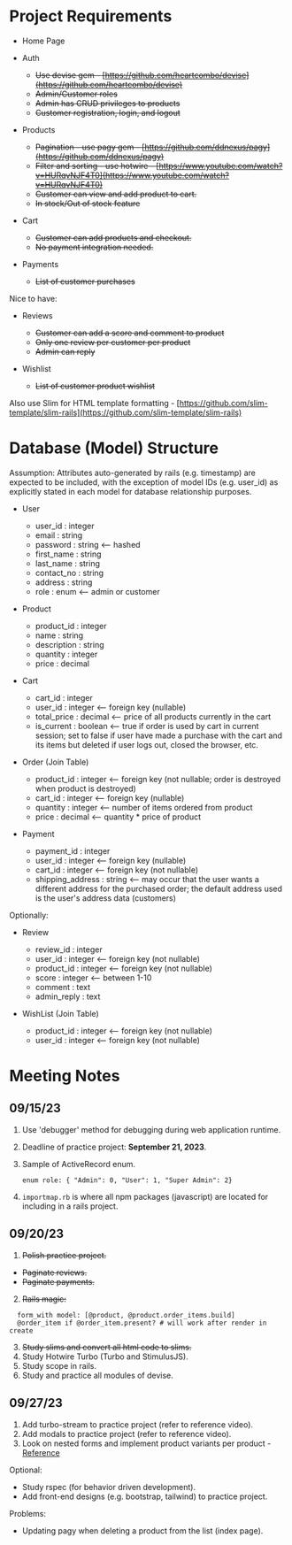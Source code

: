 # Project Requirements

* Home Page
* Auth

  * ~~Use devise gem - [https://github.com/heartcombo/devise](https://github.com/heartcombo/devise)~~
  * ~~Admin/Customer roles~~
  * ~~Admin has CRUD privileges to products~~
  * ~~Customer registration, login, and logout~~
* Products

  * ~~Pagination - use pagy gem - [https://github.com/ddnexus/pagy](https://github.com/ddnexus/pagy)~~
  * ~~Filter and sorting - use hotwire - [https://www.youtube.com/watch?v=HURqvNJF4T0](https://www.youtube.com/watch?v=HURqvNJF4T0)~~
  * ~~Customer can view and add product to cart.~~
  * ~~In stock/Out of stock feature~~
* Cart

  * ~~Customer can add products and checkout.~~
  * ~~No payment integration needed.~~
* Payments

  * ~~List of customer purchases~~

Nice to have:

* Reviews

  * ~~Customer can add a score and comment to product~~
  * ~~Only one review per customer per product~~
  * ~~Admin can reply~~
* Wishlist

  * ~~List of customer product wishlist~~

Also use Slim for HTML template formatting - [https://github.com/slim-template/slim-rails](https://github.com/slim-template/slim-rails)

# Database (Model) Structure

Assumption: Attributes auto-generated by rails (e.g. timestamp) are expected to be included, with the exception of model IDs (e.g. user_id) as explicitly stated in each model for database relationship purposes.

* User

  * user_id : integer
  * email : string
  * password : string <-- hashed
  * first_name : string
  * last_name : string
  * contact_no : string
  * address : string
  * role : enum <-- admin or customer
* Product

  * product_id : integer
  * name : string
  * description : string
  * quantity : integer
  * price : decimal
* Cart

  * cart_id : integer
  * user_id : integer <-- foreign key (nullable)
  * total_price : decimal <-- price of all products currently in the cart
  * is_current : boolean <-- true if order is used by cart in current session; set to false if user have made a purchase with the cart and its items but deleted if user logs out, closed the browser, etc.
* Order (Join Table)

  * product_id : integer <-- foreign key (not nullable; order is destroyed when product is destroyed)
  * cart_id : integer <-- foreign key (nullable)
  * quantity : integer <-- number of items ordered from product
  * price : decimal <-- quantity * price of product
* Payment

  * payment_id : integer
  * user_id : integer <-- foreign key (nullable)
  * cart_id : integer <-- foreign key (not nullable)
  * shipping_address : string <-- may occur that the user wants a different address for the purchased order; the default address used is the user's address data (customers)

Optionally:

* Review

  * review_id : integer
  * user_id : integer <-- foreign key (not nullable)
  * product_id : integer <-- foreign key (not nullable)
  * score : integer <-- between 1-10
  * comment : text
  * admin_reply : text
* WishList (Join Table)

  * product_id : integer <-- foreign key (not nullable)
  * user_id : integer <-- foreign key (not nullable)

# Meeting Notes

## 09/15/23

1. Use 'debugger' method for debugging during web application runtime.
2. Deadline of practice project: **September 21, 2023**.
3. Sample of ActiveRecord enum.

   ```
   enum role: { "Admin": 0, "User": 1, "Super Admin": 2}
   ```
4. `importmap.rb` is where all npm packages (javascript) are located for including in a rails project.

## 09/20/23

1. ~~Polish practice project.~~

* ~~Paginate reviews.~~
* ~~Paginate payments.~~

2. ~~Rails magic:~~

```
  form_with model: [@product, @product.order_items.build]
  @order_item if @order_item.present? # will work after render in create
```

3. ~~Study slims and convert all html code to slims.~~
4. Study Hotwire Turbo (Turbo and StimulusJS).
5. Study scope in rails.
6. Study and practice all modules of devise.

## 09/27/23

1. Add turbo-stream to practice project (refer to reference video).
2. Add modals to practice project (refer to reference video).
3. Look on nested forms and implement product variants per product - [Reference](https://www.driftingruby.com/episodes/building-a-questionnaire)

Optional:

* Study rspec (for behavior driven development).
* Add front-end designs (e.g. bootstrap, tailwind) to practice project.

Problems:

* Updating pagy when deleting a product from the list (index page).
